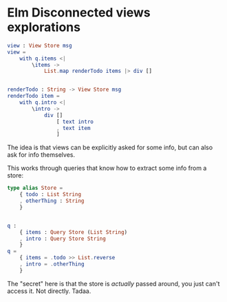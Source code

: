 # Elm Disconnected views explorations

```elm
view : View Store msg
view =
    with q.items <|
        \items ->
            List.map renderTodo items |> div []


renderTodo : String -> View Store msg
renderTodo item =
    with q.intro <|
        \intro ->
            div []
                [ text intro
                , text item
                ]
```

The idea is that views can be explicitly asked for some info, but can also ask
for info themselves.

This works through queries that know how to extract some info from a store:

```elm
type alias Store =
    { todo : List String
    , otherThing : String
    }


q :
    { items : Query Store (List String)
    , intro : Query Store String
    }
q =
    { items = .todo >> List.reverse
    , intro = .otherThing
    }
```

The "secret" here is that the store is _actually_ passed around, you just can't
access it. Not directly. Tadaa.
